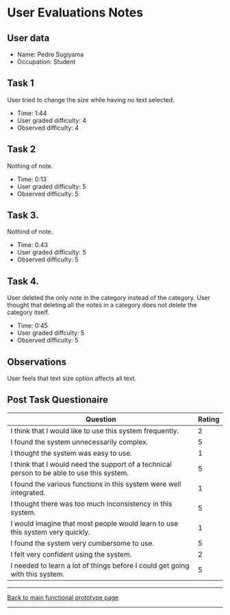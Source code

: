 # User Evaluations Notes

## User data

- Name: Pedro Sugiyama
- Occupation: Student

## Task 1

User tried to change the size while having no text selected.

- Time: 1:44
- User graded difficulty: 4
- Observed difficulty: 4

## Task 2

Nothing of note.

- Time: 0:13
- User graded difficulty: 5
- Observed difficulty: 5

## Task 3.

Nothind of note.

- Time: 0.43
- User graded difficulty: 5
- Observed difficulty: 5

## Task 4.

User deleted the only note in the category instead of the category.
User thought that deleting all the notes in a category does not delete the category itself.

- Time: 0:45
- User graded diffculty: 5
- Observed difficulty: 5

## Observations

User feels that text size option affects all text.

## Post Task Questionaire

| Question                                                                                   | Rating |
| ------------------------------------------------------------------------------------------ | ------ |
| I think that I would like to use this system frequently.                                   | 2      |
| I found the system unnecessarily complex.                                                  | 5      |
| I thought the system was easy to use.                                                      | 1      |
| I think that I would need the support of a technical person to be able to use this system. | 5      |
| I found the various functions in this system were well integrated.                         | 1      |
| I thought there was too much inconsistency in this system.                                 | 5      |
| I would imagine that most people would learn to use this system very quickly.              | 1      |
| I found the system very cumbersome to use.                                                 | 5      |
| I felt very confident using the system.                                                    | 2      |
| I needed to learn a lot of things before I could get going with this system.               | 5      |

---
[Back to main functional prototype page](../e_stage_4_functional_prototype_and_evaluation.md)

---

